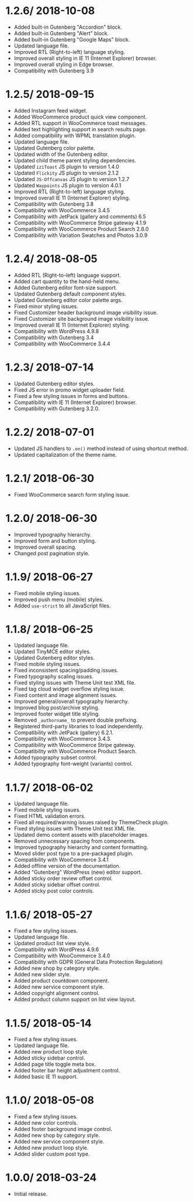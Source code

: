 # 1.2.6/ 2018-10-08
  * Added built-in Gutenberg "Accordion" block.
  * Added built-in Gutenberg "Alert" block.
  * Added built-in Gutenberg "Google Maps" block.
  * Updated language file.
  * Improved RTL (Right-to-left) language styling.
  * Improved overall styling in IE 11 (Internet Explorer) browser.
  * Improved overall styling in Edge browser.
  * Compatibility with Gutenberg 3.9

# 1.2.5/ 2018-09-15
  * Added Instagram feed widget.
  * Added WooCommerce product quick view component.
  * Added RTL support in WooCommerce toast messages.
  * Added text highlighting support in search results page.
  * Added compatibility with WPML translation plugin.
  * Updated language file.
  * Updated Gutenberg color palette.
  * Updated width of the Gutenberg editor.
  * Updated child theme parent styling dependencies.
  * Updated `iziToast` JS plugin to version 1.4.0
  * Updated `Flickity` JS plugin to version 2.1.2
  * Updated `JS-Offcanvas` JS plugin to version 1.2.7
  * Updated `Waypoints` JS plugin to version 4.0.1
  * Improved RTL (Right-to-left) language styling.
  * Improved overall IE 11 (Internet Explorer) styling.
  * Compatibility with Gutenberg 3.8
  * Compatibility with WooCommerce 3.4.5
  * Compatibility with JetPack (gallery and comments) 6.5
  * Compatibility with WooCommerce Stripe gateway 4.1.9
  * Compatibility with WooCommerce Product Search 2.8.0
  * Compatibility with Variation Swatches and Photos 3.0.9

# 1.2.4/ 2018-08-05
  * Added RTL (Right-to-left) language support.
  * Added cart quantity to the hand-held menu.
  * Added Gutenberg editor font-size support.
  * Updated Gutenberg default component styles.
  * Updated Gutenberg editor color palette args.
  * Fixed minor styling issues.
  * Fixed Customizer header background image visibility issue.
  * Fixed Customizer site background image visibility issue.
  * Improved overall IE 11 (Internet Explorer) styling.
  * Compatibility with WordPress 4.9.8
  * Compatibility with Gutenberg 3.4
  * Compatibility with WooCommerce 3.4.4

# 1.2.3/ 2018-07-14
  * Updated Gutenberg editor styles.
  * Fixed JS error in promo widget uploader field.
  * Fixed a few styling issues in forms and buttons.
  * Compatibility with IE 11 (Internet Explorer) browser.
  * Compatibility with Gutenberg 3.2.0.

# 1.2.2/ 2018-07-01
  * Updated JS handlers to `.on()` method instead of using shortcut method.
  * Updated capitalization of the theme name.

# 1.2.1/ 2018-06-30
  * Fixed WooCommerce search form styling issue.

# 1.2.0/ 2018-06-30
  * Improved typography hierarchy.
  * Improved form and button styling.
  * Improved overall spacing.
  * Changed post pagination style.

# 1.1.9/ 2018-06-27
  * Fixed mobile styling issues.
  * Improved push menu (mobile) styles.
  * Added `use-strict` to all JavaScript files.

# 1.1.8/ 2018-06-25
  * Updated language file.
  * Updated TinyMCE editor styles.
  * Updated Gutenberg editor styles.
  * Fixed mobile styling issues.
  * Fixed inconsistent spacing/padding issues.
  * Fixed typography scaling issues.
  * Fixed styling issues with Theme Unit test XML file.
  * Fixed tag cloud widget overflow styling issue.
  * Fixed content and image alignment issues.
  * Improved general/overall typography hierarchy.
  * Improved blog post/archive styling.
  * Improved footer widget title styling.
  * Removed `_authorname_` to prevent double prefixing.
  * Registered third-party libraries to load independently.
  * Compatibility with JetPack (gallery) 6.2.1.
  * Compatibility with WooCommerce 3.4.3.
  * Compatibility with WooCommerce Stripe gateway.
  * Compatibility with WooCommerce Product Search.
  * Added typography subset control.
  * Added typography font-weight (variants) control.

# 1.1.7/ 2018-06-02
  * Updated language file.
  * Fixed mobile styling issues.
  * Fixed HTML validation errors.
  * Fixed all required/warning issues raised by ThemeCheck plugin.
  * Fixed styling issues with Theme Unit test XML file.
  * Updated demo content assets with placeholder images.
  * Removed unnecessary spacing from components.
  * Improved typography hierarchy and content formatting.
  * Moved slider post type to a pre-packaged plugin.
  * Compatibility with WooCommerce 3.4.1
  * Added offline version of the documentation.
  * Added "Gutenberg" WordPress (new) editor support.
  * Added sticky order review offset control.
  * Added sticky sidebar offset control.
  * Added sticky post color controls.
  
# 1.1.6/ 2018-05-27
  * Fixed a few styling issues.
  * Updated language file.
  * Updated product list view style.
  * Compatibility with WordPress 4.9.6
  * Compatibility with WooCommerce 3.4.0
  * Compatibility with GDPR (General Data Protection Regulation)
  * Added new shop by category style.
  * Added new slider style.
  * Added product countdown component.
  * Added new service component style.
  * Added copyright alignment control.
  * Added product column support on list view layout.

# 1.1.5/ 2018-05-14
  * Fixed a few styling issues.
  * Updated language file.
  * Added new product loop style.
  * Added sticky sidebar control.
  * Added page title toggle meta box.
  * Added footer bar height adjustment control.
  * Added basic IE 11 support.

# 1.1.0/ 2018-05-08
  * Fixed a few styling issues.
  * Added new color controls.
  * Added footer background image control.
  * Added new shop by category style.
  * Added new service component style.
  * Added new product loop style.
  * Added slider custom post type.

# 1.0.0/ 2018-03-24
  * Initial release.
